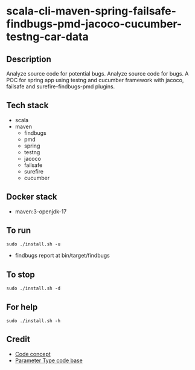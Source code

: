# scala-cli-maven-spring-failsafe-findbugs-pmd-jacoco-cucumber-testng-car-data

## Description
Analyze source code for potential bugs.
Analyze source code for bugs.
A POC for spring app using testng
and cucumber framework with jacoco, failsafe and
surefire-findbugs-pmd plugins.

## Tech stack
- scala
- maven
	- findbugs
	- pmd
  - spring
  - testng
  - jacoco
  - failsafe
  - surefire
  - cucumber

## Docker stack
- maven:3-openjdk-17

## To run
`sudo ./install.sh -u`
- findbugs report at bin/target/findbugs

## To stop
`sudo ./install.sh -d`

## For help
`sudo ./install.sh -h`

## Credit
- [Code concept](https://stackoverflow.com/questions/67847818/maven-junit-5-cucumber-not-running-tests)
- [Parameter Type code base](https://thepracticaldeveloper.com/cucumber-guide-3-step-definitions-state/)
